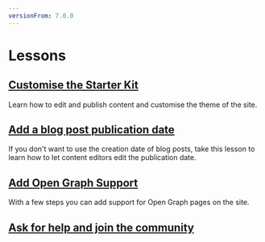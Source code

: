 ```yaml
---
versionFrom: 7.0.0
---
```


# Lessons

## [Customise the Starter Kit](1-Customise-the-Starter-kit/index-v7.md)

Learn how to edit and publish content and customise the theme of the site.

## [Add a blog post publication date](2-Add-a-Blog-Post-Publication-Date/index-v7.md)

If you don't want to use the creation date of blog posts, take this lesson to learn how to let content editors edit the publication date.

## [Add Open Graph Support](3-Add-Open-Graph/index.md)

With a few steps you can add support for Open Graph pages on the site.

## [Ask for help and join the community](4-Ask-For-Help-and-Join-The-Community/)